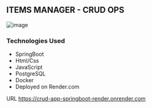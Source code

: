 ## ITEMS MANAGER - CRUD OPS
![image](https://github.com/user-attachments/assets/9d0845ad-5df2-480c-9504-7662553199a5)

### Technologies Used
* SpringBoot
* Html/Css
* JavaScript
* PostgreSQL
* Docker
* Deployed on Render.com

URL https://crud-app-springboot-render.onrender.com
